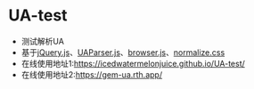 # UA-test
* 测试解析UA
* 基于[jQuery.js](https://github.com/jquery/jquery)、[UAParser.js](https://github.com/faisalman/ua-parser-js)、[browser.js](https://github.com/mumuy/browser)、[normalize.css](https://github.com/necolas/normalize.css)
* 在线使用地址1:https://icedwatermelonjuice.github.io/UA-test/
* 在线使用地址2:https://gem-ua.rth.app/
